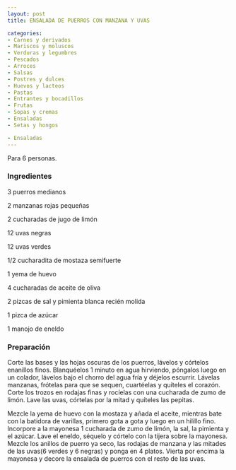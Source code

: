 ```yaml
---
layout: post
title: ENSALADA DE PUERROS CON MANZANA Y UVAS

categories:
- Carnes y derivados
- Mariscos y moluscos
- Verduras y legumbres
- Pescados
- Arroces
- Salsas
- Postres y dulces
- Huevos y lacteos
- Pastas
- Entrantes y bocadillos
- Frutas
- Sopas y cremas
- Ensaladas
- Setas y hongos

- Ensaladas
---
```

Para 6 personas.

<h3>Ingredientes</h3>

3 puerros medianos

2 manzanas rojas pequeñas

2 cucharadas de jugo de limón

12 uvas negras

12 uvas verdes

1/2 cucharadita de mostaza semifuerte

1 yema de huevo

4 cucharadas de aceite de oliva

2 pizcas de sal y pimienta blanca recién molida

1 pizca de azúcar

1 manojo de eneldo

<h3>Preparación</h3>

Corte las bases y las hojas oscuras de los puerros, lávelos y córtelos enanillos finos. Blanquéelos 1 minuto en agua hirviendo, póngalos luego en un colador, lávelos bajo el chorro del agua fría y déjelos escurrir. Lávelas manzanas, frótelas para que se sequen, cuartéelas y quíteles el corazón. Corte los trozos en rodajas finas y rocíelas con una cucharada de zumo de limón. Lave las uvas, córtelas por la mitad y quíteles las pepitas.

Mezcle la yema de huevo con la mostaza y añada el aceite, mientras bate con la batidora de varillas, primero gota a gota y luego en un hilillo fino. Incorpore a la mayonesa 1 cucharada de zumo de limón, la sal, la pimienta y el azúcar. Lave el eneldo, séquelo y córtelo con la tijera sobre la mayonesa. Mezcle los anillos de puerro ya seco, las rodajas de manzana y las mitades de las uvas(6 verdes y 6 negras) y ponga en 4 platos. Vierta por encima la mayonesa y decore la ensalada de puerros con el resto de las uvas.

